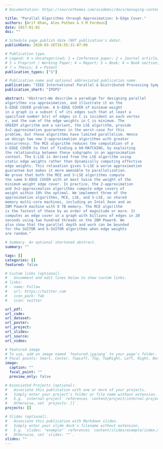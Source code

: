 ```yaml
---
# Documentation: https://sourcethemes.com/academic/docs/managing-content/

title: "Parallel Algorithms through Approximation: b-Edge Cover."
authors: [Arif Khan, Alex Pothen & S M Ferdous]
date: 2017-01-01
doi: ""

# Schedule page publish date (NOT publication's date).
publishDate: 2020-03-16T16:55:31-07:00

# Publication type.
# Legend: 0 = Uncategorized; 1 = Conference paper; 2 = Journal article;
# 3 = Preprint / Working Paper; 4 = Report; 5 = Book; 6 = Book section;
# 7 = Thesis; 8 = Patent
publication_types: ["1"]

# Publication name and optional abbreviated publication name.
publication: "IEEE International Parallel & Distributed Processing Symposium"
publication_short: "IPDPS"

abstract: "Abstract—We describe a paradigm for designing parallel
algorithms via approximation, and illustrate it on the
b-EDGE COVER problem. A b-EDGE COVER of minimum weight
in a graph is a subset C of its edges such that at least a
specified number b(v) of edges in C is incident on each vertex
v, and the sum of the edge weights in C is minimum. The
GREEDY algorithm and a variant, the LSE algorithm, provide
3=2-approximation guarantees in the worst-case for this
problem, but these algorithms have limited parallelism. Hence
we design two new 2-approximation algorithms with greater
concurrency. The MCE algorithm reduces the computation of a
b-EDGE COVER to that of finding a b0-MATCHING, by exploiting
the relationship between these subgraphs in an approximation
context. The S-LSE is derived from the LSE algorithm using
static edge weights rather than dynamically computing effective
edge weights. This relaxation gives S-LSE a worse approximation
guarantee but makes it more amenable to parallelization.
We prove that both the MCE and S-LSE algorithms compute
the same b-EDGE COVER with at most twice the weight of the
minimum weight edge cover. In practice, the 2-approximation
and 3=2-approximation algorithms compute edge covers of
weight within 10% the optimal. We implement three of the
approximation algorithms, MCE, LSE, and S-LSE, on shared
memory multi-core machines, including an Intel Xeon and an
IBM Power8 machine with 8 TB memory. The MCE algorithm
is the fastest of these by an order of magnitude or more. It
computes an edge cover in a graph with billions of edges in 20
seconds using two hundred threads on the IBM Power8. We
also show that the parallel depth and work can be bounded
for the SUITOR and b-SUITOR algorithms when edge weights
are random."

# Summary. An optional shortened abstract.
summary: ""

tags: []
categories: []
featured: false

# Custom links (optional).
#   Uncomment and edit lines below to show custom links.
# links:
# - name: Follow
#   url: https://twitter.com
#   icon_pack: fab
#   icon: twitter

url_pdf:
url_code:
url_dataset:
url_poster:
url_project:
url_slides:
url_source:
url_video:

# Featured image
# To use, add an image named `featured.jpg/png` to your page's folder. 
# Focal points: Smart, Center, TopLeft, Top, TopRight, Left, Right, BottomLeft, Bottom, BottomRight.
image:
  caption: ""
  focal_point: ""
  preview_only: false

# Associated Projects (optional).
#   Associate this publication with one or more of your projects.
#   Simply enter your project's folder or file name without extension.
#   E.g. `internal-project` references `content/project/internal-project/index.md`.
#   Otherwise, set `projects: []`.
projects: []

# Slides (optional).
#   Associate this publication with Markdown slides.
#   Simply enter your slide deck's filename without extension.
#   E.g. `slides: "example"` references `content/slides/example/index.md`.
#   Otherwise, set `slides: ""`.
slides: ""
---
```

